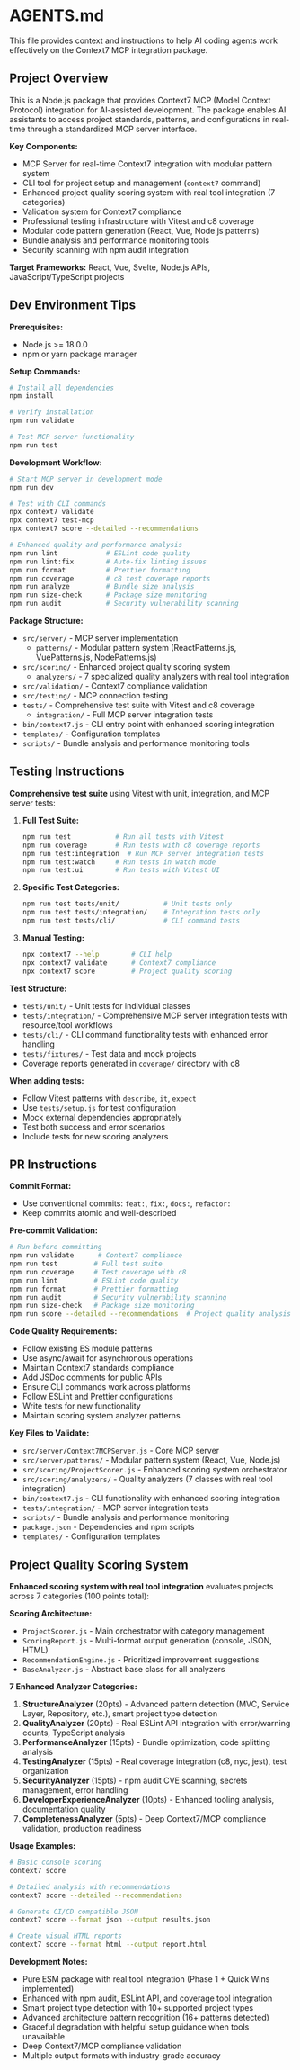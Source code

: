 # AGENTS.md

This file provides context and instructions to help AI coding agents work effectively on the Context7 MCP integration package.

## Project Overview

This is a Node.js package that provides Context7 MCP (Model Context Protocol) integration for AI-assisted development. The package enables AI assistants to access project standards, patterns, and configurations in real-time through a standardized MCP server interface.

**Key Components:**
- MCP Server for real-time Context7 integration with modular pattern system
- CLI tool for project setup and management (`context7` command)
- Enhanced project quality scoring system with real tool integration (7 categories)
- Validation system for Context7 compliance
- Professional testing infrastructure with Vitest and c8 coverage
- Modular code pattern generation (React, Vue, Node.js patterns)
- Bundle analysis and performance monitoring tools
- Security scanning with npm audit integration

**Target Frameworks:** React, Vue, Svelte, Node.js APIs, JavaScript/TypeScript projects

## Dev Environment Tips

**Prerequisites:**
- Node.js >= 18.0.0
- npm or yarn package manager

**Setup Commands:**
```bash
# Install all dependencies
npm install

# Verify installation
npm run validate

# Test MCP server functionality
npm run test
```

**Development Workflow:**
```bash
# Start MCP server in development mode
npm run dev

# Test with CLI commands
npx context7 validate
npx context7 test-mcp
npx context7 score --detailed --recommendations

# Enhanced quality and performance analysis
npm run lint            # ESLint code quality
npm run lint:fix        # Auto-fix linting issues
npm run format          # Prettier formatting
npm run coverage        # c8 test coverage reports
npm run analyze         # Bundle size analysis
npm run size-check      # Package size monitoring
npm run audit           # Security vulnerability scanning
```

**Package Structure:**
- `src/server/` - MCP server implementation
  - `patterns/` - Modular pattern system (ReactPatterns.js, VuePatterns.js, NodePatterns.js)
- `src/scoring/` - Enhanced project quality scoring system
  - `analyzers/` - 7 specialized quality analyzers with real tool integration
- `src/validation/` - Context7 compliance validation
- `src/testing/` - MCP connection testing
- `tests/` - Comprehensive test suite with Vitest and c8 coverage
  - `integration/` - Full MCP server integration tests
- `bin/context7.js` - CLI entry point with enhanced scoring integration
- `templates/` - Configuration templates
- `scripts/` - Bundle analysis and performance monitoring tools

## Testing Instructions

**Comprehensive test suite** using Vitest with unit, integration, and MCP server tests:

1. **Full Test Suite:**
   ```bash
   npm run test           # Run all tests with Vitest
   npm run coverage       # Run tests with c8 coverage reports
   npm run test:integration  # Run MCP server integration tests
   npm run test:watch     # Run tests in watch mode
   npm run test:ui        # Run tests with Vitest UI
   ```

2. **Specific Test Categories:**
   ```bash
   npm run test tests/unit/           # Unit tests only
   npm run test tests/integration/    # Integration tests only
   npm run test tests/cli/            # CLI command tests
   ```

3. **Manual Testing:**
   ```bash
   npx context7 --help        # CLI help
   npx context7 validate      # Context7 compliance
   npx context7 score         # Project quality scoring
   ```

**Test Structure:**
- `tests/unit/` - Unit tests for individual classes
- `tests/integration/` - Comprehensive MCP server integration tests with resource/tool workflows
- `tests/cli/` - CLI command functionality tests with enhanced error handling
- `tests/fixtures/` - Test data and mock projects
- Coverage reports generated in `coverage/` directory with c8

**When adding tests:**
- Follow Vitest patterns with `describe`, `it`, `expect`
- Use `tests/setup.js` for test configuration
- Mock external dependencies appropriately
- Test both success and error scenarios
- Include tests for new scoring analyzers

## PR Instructions

**Commit Format:**
- Use conventional commits: `feat:`, `fix:`, `docs:`, `refactor:`
- Keep commits atomic and well-described

**Pre-commit Validation:**
```bash
# Run before committing
npm run validate      # Context7 compliance
npm run test         # Full test suite
npm run coverage     # Test coverage with c8
npm run lint         # ESLint code quality
npm run format       # Prettier formatting
npm run audit        # Security vulnerability scanning
npm run size-check   # Package size monitoring
npm run score --detailed --recommendations  # Project quality analysis
```

**Code Quality Requirements:**
- Follow existing ES module patterns
- Use async/await for asynchronous operations
- Maintain Context7 standards compliance
- Add JSDoc comments for public APIs
- Ensure CLI commands work across platforms
- Follow ESLint and Prettier configurations
- Write tests for new functionality
- Maintain scoring system analyzer patterns

**Key Files to Validate:**
- `src/server/Context7MCPServer.js` - Core MCP server
- `src/server/patterns/` - Modular pattern system (React, Vue, Node.js)
- `src/scoring/ProjectScorer.js` - Enhanced scoring system orchestrator
- `src/scoring/analyzers/` - Quality analyzers (7 classes with real tool integration)
- `bin/context7.js` - CLI functionality with enhanced scoring integration
- `tests/integration/` - MCP server integration tests
- `scripts/` - Bundle analysis and performance monitoring
- `package.json` - Dependencies and npm scripts
- `templates/` - Configuration templates

## Project Quality Scoring System

**Enhanced scoring system with real tool integration** evaluates projects across 7 categories (100 points total):

**Scoring Architecture:**
- `ProjectScorer.js` - Main orchestrator with category management
- `ScoringReport.js` - Multi-format output generation (console, JSON, HTML)
- `RecommendationEngine.js` - Prioritized improvement suggestions
- `BaseAnalyzer.js` - Abstract base class for all analyzers

**7 Enhanced Analyzer Categories:**
1. **StructureAnalyzer** (20pts) - Advanced pattern detection (MVC, Service Layer, Repository, etc.), smart project type detection
2. **QualityAnalyzer** (20pts) - Real ESLint API integration with error/warning counts, TypeScript analysis
3. **PerformanceAnalyzer** (15pts) - Bundle optimization, code splitting analysis
4. **TestingAnalyzer** (15pts) - Real coverage integration (c8, nyc, jest), test organization
5. **SecurityAnalyzer** (15pts) - npm audit CVE scanning, secrets management, error handling
6. **DeveloperExperienceAnalyzer** (10pts) - Enhanced tooling analysis, documentation quality
7. **CompletenessAnalyzer** (5pts) - Deep Context7/MCP compliance validation, production readiness

**Usage Examples:**
```bash
# Basic console scoring
context7 score

# Detailed analysis with recommendations
context7 score --detailed --recommendations

# Generate CI/CD compatible JSON
context7 score --format json --output results.json

# Create visual HTML reports
context7 score --format html --output report.html
```

**Development Notes:**
- Pure ESM package with real tool integration (Phase 1 + Quick Wins implemented)
- Enhanced with npm audit, ESLint API, and coverage tool integration
- Smart project type detection with 10+ supported project types
- Advanced architecture pattern recognition (16+ patterns detected)
- Graceful degradation with helpful setup guidance when tools unavailable
- Deep Context7/MCP compliance validation
- Multiple output formats with industry-grade accuracy